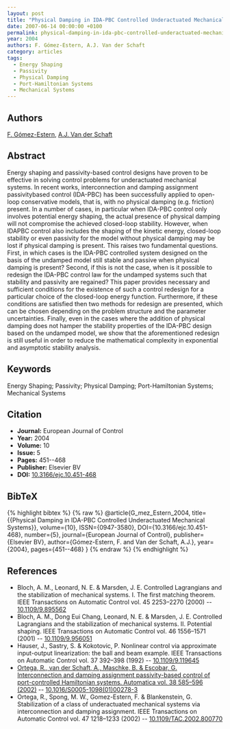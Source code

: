 ```yaml
---
layout: post
title: "Physical Damping in IDA-PBC Controlled Underactuated Mechanical Systems"
date: 2007-06-14 00:00:00 +0100
permalink: physical-damping-in-ida-pbc-controlled-underactuated-mechanical-systems
year: 2004
authors: F. Gómez-Estern, A.J. Van der Schaft
category: articles
tags:
  - Energy Shaping
  - Passivity
  - Physical Damping
  - Port-Hamiltonian Systems
  - Mechanical Systems
---
```

 
## Authors
[F. Gómez-Estern](authors/f-gomez-estern), [A.J. Van der Schaft](authors/arjan-van-der-schaft)
 
## Abstract
Energy shaping and passivity-based control designs have proven to be effective in solving control problems for underactuated mechanical systems. In recent works, interconnection and damping assignment passivitybased control (IDA-PBC) has been successfully applied to open-loop conservative models, that is, with no physical damping (e.g. friction) present. In a number of cases, in particular when IDA-PBC control only involves potential energy shaping, the actual presence of physical damping will not compromise the achieved closed-loop stability. However, when IDAPBC control also includes the shaping of the kinetic energy, closed-loop stability or even passivity for the model without physical damping may be lost if physical damping is present. This raises two fundamental questions. First, in which cases is the IDA-PBC controlled system designed on the basis of the undamped model still stable and passive when physical damping is present? Second, if this is not the case, when is it possible to redesign the IDA-PBC control law for the undamped systems such that stability and passivity are regained? This paper provides necessary and sufficient conditions for the existence of such a control redesign for a particular choice of the closed-loop energy function. Furthermore, if these conditions are satisfied then two methods for redesign are presented, which can be chosen depending on the problem structure and the parameter uncertainties. Finally, even in the cases where the addition of physical damping does not hamper the stability properties of the IDA-PBC design based on the undamped model, we show that the aforementioned redesign is still useful in order to reduce the mathematical complexity in exponential and asymptotic stability analysis.
 
## Keywords
Energy Shaping; Passivity; Physical Damping; Port-Hamiltonian Systems; Mechanical Systems
 
## Citation
- **Journal:** European Journal of Control
- **Year:** 2004
- **Volume:** 10
- **Issue:** 5
- **Pages:** 451--468
- **Publisher:** Elsevier BV
- **DOI:** [10.3166/ejc.10.451-468](https://doi.org/10.3166/ejc.10.451-468)
 
## BibTeX
{% highlight bibtex %}
{% raw %}
@article{G_mez_Estern_2004,
  title={{Physical Damping in IDA-PBC Controlled Underactuated Mechanical Systems}},
  volume={10},
  ISSN={0947-3580},
  DOI={10.3166/ejc.10.451-468},
  number={5},
  journal={European Journal of Control},
  publisher={Elsevier BV},
  author={Gómez-Estern, F. and Van der Schaft, A.J.},
  year={2004},
  pages={451--468}
}
{% endraw %}
{% endhighlight %}
 
## References
- Bloch, A. M., Leonard, N. E. & Marsden, J. E. Controlled Lagrangians and the stabilization of mechanical systems. I. The first matching theorem. IEEE Transactions on Automatic Control vol. 45 2253–2270 (2000) -- [10.1109/9.895562](https://doi.org/10.1109/9.895562)
- Bloch, A. M., Dong Eui Chang, Leonard, N. E. & Marsden, J. E. Controlled Lagrangians and the stabilization of mechanical systems. II. Potential shaping. IEEE Transactions on Automatic Control vol. 46 1556–1571 (2001) -- [10.1109/9.956051](https://doi.org/10.1109/9.956051)
- Hauser, J., Sastry, S. & Kokotovic, P. Nonlinear control via approximate input-output linearization: the ball and beam example. IEEE Transactions on Automatic Control vol. 37 392–398 (1992) -- [10.1109/9.119645](https://doi.org/10.1109/9.119645)
- [Ortega, R., van der Schaft, A., Maschke, B. & Escobar, G. Interconnection and damping assignment passivity-based control of port-controlled Hamiltonian systems. Automatica vol. 38 585–596 (2002)](interconnection-and-damping-assignment-passivity-based-control-of-port-controlled-hamiltonian-systems) -- [10.1016/S0005-1098(01)00278-3](https://doi.org/10.1016/S0005-1098(01)00278-3)
- Ortega, R., Spong, M. W., Gomez-Estern, F. & Blankenstein, G. Stabilization of a class of underactuated mechanical systems via interconnection and damping assignment. IEEE Transactions on Automatic Control vol. 47 1218–1233 (2002) -- [10.1109/TAC.2002.800770](https://doi.org/10.1109/TAC.2002.800770)

